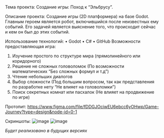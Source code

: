 Тема проекта: Создание игры: Поход к “Эльбрусу”.

Описание проекта: Создание игры (2D платформера) на базе Godot. Главным героем является робот, включившийся после неизвестных ему событий. Его задачей является выяснение того, что происходит сейчас и кем он был до этих событий.

Использование технологий:
•	Godot
•	С#
•	GitHub 
Возможности предоставляющая игра:
1.	Изучение простого по структуре мира (прямолинейного или коридорного)
2.	Решение не сложных головоломок (По возможности математических “Без сложных формул и т.д”)
3.	Чтение небольших диалогов
4.	Выбор сложности (Под большим вопросом, так как представления по разработке нету “Не влияет на головоломки”)
5.	Поиск секретных комнат или пасхалок (Не влияет на продвижение по игре)

Протопит: https://www.figma.com/file/fDDGJOciwEU6ebcc6yOHwp/Game-Journey?type=design&node-id=0-1

Скриншоты:
![image](https://github.com/TraV5/2D-Game/assets/132296559/1374ed8c-e9c2-4833-b39b-2921920f5948)
![image](https://github.com/TraV5/2D-Game/assets/132296559/5f8fa11c-9b29-46c1-a048-b6aa9ccbb8ee)


*Будет реализовано в будущих версиях*
